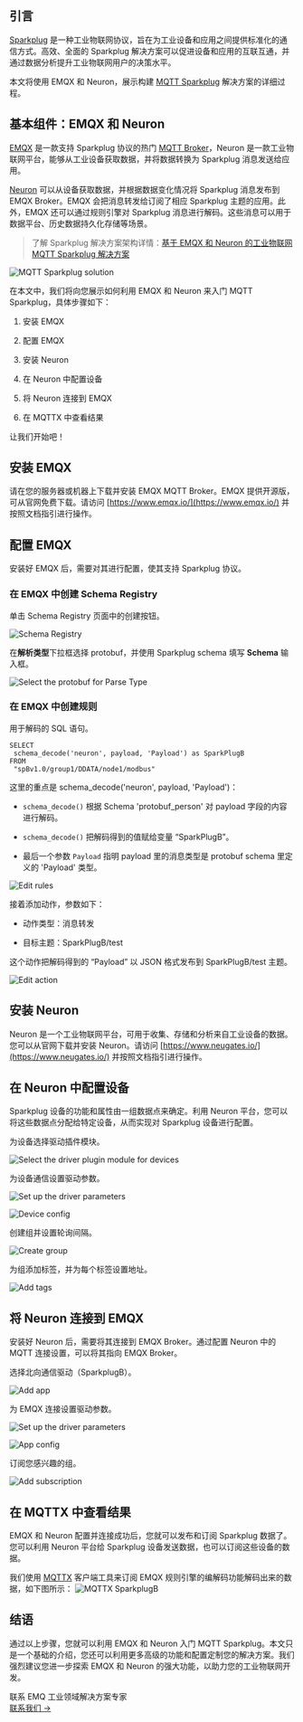 ## 引言

[Sparkplug](https://www.emqx.com/zh/blog/sparkplug-3-0-advancements-and-formalization-in-mqtt-for-iiot "https://www.emqx.com/zh/blog/sparkplug-3-0-advancements-and-formalization-in-mqtt-for-iiot") 是一种工业物联网协议，旨在为工业设备和应用之间提供标准化的通信方式。高效、全面的 Sparkplug 解决方案可以促进设备和应用的互联互通，并通过数据分析提升工业物联网用户的决策水平。

本文将使用 EMQX 和 Neuron，展示构建 [MQTT Sparkplug](https://www.emqx.com/zh/blog/mqtt-sparkplug-bridging-it-and-ot-in-industry-4-0) 解决方案的详细过程。

## 基本组件：EMQX 和 Neuron

[EMQX](https://www.emqx.io/ "https://www.emqx.io/") 是一款支持 Sparkplug 协议的热门 [MQTT Broker](https://www.emqx.com/zh/blog/the-ultimate-guide-to-mqtt-broker-comparison "https://www.emqx.com/zh/blog/the-ultimate-guide-to-mqtt-broker-comparison")，Neuron 是一款工业物联网平台，能够从工业设备获取数据，并将数据转换为 Sparkplug 消息发送给应用。

[Neuron](https://neugates.io/ "https://neugates.io/") 可以从设备获取数据，并根据数据变化情况将 Sparkplug 消息发布到 EMQX Broker。EMQX 会把消息转发给订阅了相应 Sparkplug 主题的应用。此外，EMQX 还可以通过规则引擎对 Sparkplug 消息进行解码。这些消息可以用于数据平台、历史数据持久化存储等场景。

> 了解 Sparkplug 解决方案架构详情：[基于 EMQX 和 Neuron 的工业物联网 MQTT Sparkplug 解决方案](https://www.emqx.com/zh/blog/mqtt-sparkplug-solution-for-industrial-iot-using-emqx-and-neuron "https://www.emqx.com/zh/blog/mqtt-sparkplug-solution-for-industrial-iot-using-emqx-and-neuron")


![MQTT Sparkplug solution](https://assets.emqx.com/images/ec53f4b3ec654a85a43d4745e630dd18.png)

在本文中，我们将向您展示如何利用 EMQX 和 Neuron 来入门 MQTT Sparkplug，具体步骤如下：

1. 安装 EMQX

2. 配置 EMQX

3. 安装 Neuron

4. 在 Neuron 中配置设备

5. 将 Neuron 连接到 EMQX

6. 在 MQTTX 中查看结果


让我们开始吧！

## 安装 EMQX

请在您的服务器或机器上下载并安装 EMQX MQTT Broker。EMQX 提供开源版，可从官网免费下载。请访问 [https://www.emqx.io/](https://www.emqx.io/) 并按照文档指引进行操作。

## 配置 EMQX

安装好 EMQX 后，需要对其进行配置，使其支持 Sparkplug 协议。

### 在 EMQX 中创建 Schema Registry

单击 Schema Registry 页面中的创建按钮。

![Schema Registry](https://assets.emqx.com/images/414d1d19937f7b127bf078022516db5b.png)

在**解析类型**下拉框选择 protobuf，并使用 Sparkplug schema 填写 **Schema** 输入框。

![Select the protobuf for **Parse Type**](https://assets.emqx.com/images/92713344955371feef0f189c2714564e.png)

### 在 EMQX 中创建规则

用于解码的 SQL 语句。

```
SELECT
 schema_decode('neuron', payload, 'Payload') as SparkPlugB
FROM
 "spBv1.0/group1/DDATA/node1/modbus"
```

这里的重点是 schema_decode('neuron', payload, 'Payload')：

- `schema_decode()` 根据 Schema 'protobuf_person' 对 payload 字段的内容进行解码。

- `schema_decode()` 把解码得到的值赋给变量 “SparkPlugB”。

- 最后一个参数 `Payload` 指明 payload 里的消息类型是 protobuf schema 里定义的 'Payload' 类型。

![Edit rules](https://assets.emqx.com/images/c86eaf113839e16ac2ef47fe65866ee2.png)

接着添加动作，参数如下：

- 动作类型：消息转发

- 目标主题：SparkPlugB/test

这个动作把解码得到的 “Payload” 以 JSON 格式发布到 SparkPlugB/test 主题。

![Edit action](https://assets.emqx.com/images/a11c438376914cc10bda248d9dbace96.png)

## 安装 Neuron

Neuron 是一个工业物联网平台，可用于收集、存储和分析来自工业设备的数据。您可以从官网下载并安装 Neuron。请访问 [https://www.neugates.io/](https://www.neugates.io/) 并按照文档指引进行操作。

## 在 Neuron 中配置设备

Sparkplug 设备的功能和属性由一组数据点来确定。利用 Neuron 平台，您可以将这些数据点分配给特定设备，从而实现对 Sparkplug 设备进行配置。

为设备选择驱动插件模块。

![Select the driver plugin module for devices](https://assets.emqx.com/images/dee478a56cabf28982d95bc30d15c440.png)

为设备通信设置驱动参数。

![Set up the driver parameters](https://assets.emqx.com/images/95ddaf88bdb5cc305bf8110b9f1ca87c.png)

![Device config](https://assets.emqx.com/images/2da88ff4dddec3ae4ffaca60fa384170.png)

创建组并设置轮询间隔。

![Create group](https://assets.emqx.com/images/aa91471395538ceb7a7edb054f4bff59.png)

为组添加标签，并为每个标签设置地址。

![Add tags](https://assets.emqx.com/images/fb215e69ffcbe4e8ec6d52ac23351935.png)

## 将 Neuron 连接到 EMQX

安装好 Neuron 后，需要将其连接到 EMQX Broker。通过配置 Neuron 中的 MQTT 连接设置，可以将其指向 EMQX Broker。

选择北向通信驱动（SparkplugB）。

![Add app](https://assets.emqx.com/images/8a9ee5ab1a09cb5d70a62999e745722c.png)

为 EMQX 连接设置驱动参数。

![Set up the driver parameters](https://assets.emqx.com/images/c629e130b36ac53f66a21d9adfd8689a.png)

![App config](https://assets.emqx.com/images/64cbe0d49c98ab3dc482b6686f337223.png)

订阅您感兴趣的组。

![Add subscription](https://assets.emqx.com/images/a0f825a4446a6ab52153ec0a5da06efd.png)

## 在 MQTTX 中查看结果

EMQX 和 Neuron 配置并连接成功后，您就可以发布和订阅 Sparkplug 数据了。您可以利用 Neuron 平台给 Sparkplug 设备发送数据，也可以订阅这些设备的数据。

我们使用 [MQTTX](https://mqttx.app/) 客户端工具来订阅 EMQX 规则引擎的编解码功能解码出来的数据，如下图所示：
![MQTTX SparkplugB](https://assets.emqx.com/images/38691752e5463c39951eddec129f91be.png)

## 结语

通过以上步骤，您就可以利用 EMQX 和 Neuron 入门 MQTT Sparkplug。本文只是一个基础的介绍，您还可以利用更多高级的功能和配置定制您的解决方案。我们强烈建议您进一步探索 EMQX 和 Neuron 的强大功能，以助力您的工业物联网开发。



<section class="promotion">
    <div>
        联系 EMQ 工业领域解决方案专家
    </div>
    <a href="https://www.emqx.com/zh/contact?product=solutions" class="button is-gradient px-5">联系我们 →</a>
</section>
